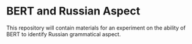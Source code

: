 # BERT and Russian Aspect
This repository will contain materials for an experiment on the ability of BERT to identify Russian grammatical aspect.
